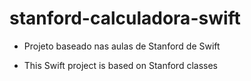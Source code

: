 # stanford-calculadora-swift

- Projeto baseado nas aulas de Stanford de Swift

- This Swift project is based on Stanford classes
